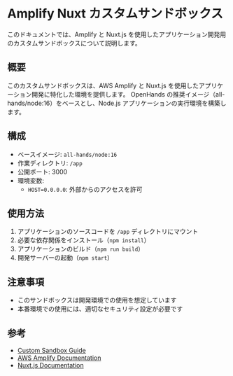 # Amplify Nuxt カスタムサンドボックス

このドキュメントでは、Amplify と Nuxt.js を使用したアプリケーション開発用のカスタムサンドボックスについて説明します。

## 概要

このカスタムサンドボックスは、AWS Amplify と Nuxt.js を使用したアプリケーション開発に特化した環境を提供します。
OpenHands の推奨イメージ（all-hands/node:16）をベースとし、Node.js アプリケーションの実行環境を構築します。

## 構成

- ベースイメージ: `all-hands/node:16`
- 作業ディレクトリ: `/app`
- 公開ポート: 3000
- 環境変数:
  - `HOST=0.0.0.0`: 外部からのアクセスを許可

## 使用方法

1. アプリケーションのソースコードを `/app` ディレクトリにマウント
2. 必要な依存関係をインストール（`npm install`）
3. アプリケーションのビルド（`npm run build`）
4. 開発サーバーの起動（`npm start`）

## 注意事項

- このサンドボックスは開発環境での使用を想定しています
- 本番環境での使用には、適切なセキュリティ設定が必要です

## 参考

- [Custom Sandbox Guide](https://docs.all-hands.dev/modules/usage/how-to/custom-sandbox-guide)
- [AWS Amplify Documentation](https://docs.amplify.aws/)
- [Nuxt.js Documentation](https://nuxtjs.org/)